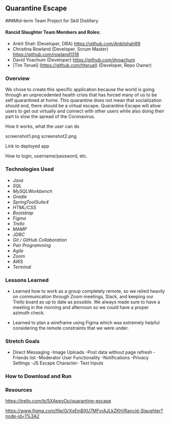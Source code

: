 ## Quarantine Escape
###Mid-term Team Project for Skill Distillery

#### Rancid Slaughter Team Members and Roles:

- Ankit Shah (Developer, DBA) https://github.com/Ankitshah89
- Christina Rowland (Developer, Scrum Master) https://github.com/rowland1318
- David Yoachum (Developer) https://github.com/dyoachum
- [Tim Teruel] (https://github.com/tjteruel) (Developer, Repo Owner)

### Overview
We chose to create this specific application because the world is going through an unprecedented health crisis that has forced many of us to be self quarantined at home. This quarantine does not mean that socialization should end, there should be a virtual escape. Quarantine Escape will allow users to get out virtually and connect with other users while also doing their part to slow the spread of the Coronavirus.

How it works, what the user can do

screenshot1.png screenshot2.png

Link to deployed app

How to login, username/password, etc.


### Technologies Used
- *Java*
- *SQL*
- *MySQLWorkbench*
- *Gradle*
- *SpringToolSuite4*
- *HTML/CSS*
- *Bootstrap*
- *Figma*
- *Trello*
- *MAMP*
- *JDBC*
- *Git / GitHub Collaboration*
- *Pair Programming*
- *Agile*
- *Zoom*
- *AWS*
- *Terminal*

### Lessons Learned

- Learned how to work as a group completely remote, so we relied heavily on communication through Zoom meetings, Slack, and keeping our Trello board as up to date as possible. We always made sure to have a meeting in the morning and afternoon so we could have a proper azimuth check.

- Learned to plan a wireframe using Figma which was extremely helpful considering the remote constraints that we were under.


### Stretch Goals
- Direct Messaging -Image Uploads -Post data without page refresh -Friends list -Moderator User Functionality -Notifications -Privacy Settings -JS Escape Character- Text Inputs

### How to Download and Run

### Resources

https://trello.com/b/5XAppyOo/quarantine-escape

https://www.figma.com/file/GrXxEjnBXU7MFvrAJLkZKH/Rancid-Slaughter?node-id=1%3A2
